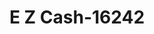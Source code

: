 ---
f_zip-code: 92376
f_state-code: CA
title: E Z Cash-16242
f_phone: 909-877-0700
f_city-only: Rialto
f_address: 519 W Foothill Blvd Rialto
f_location-unique-id: '16242'
slug: e-z-cash-16242
updated-on: '2024-05-30T13:46:58.046Z'
created-on: '2024-05-30T13:36:59.803Z'
published-on: '2024-05-30T13:54:32.469Z'
f_city-state: cms/city/rialto-ca.md
f_company: cms/company/e-z-cash.md
f_state: cms/state/california.md
layout: '[payday-loan].html'
tags: payday-loan
---